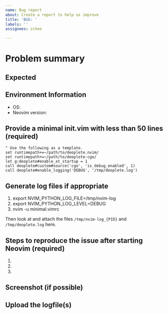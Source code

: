 ```yaml
---
name: Bug report
about: Create a report to help us improve
title: 'BUG: '
labels: ''
assignees: zchee

---
```


# Problem summary


## Expected


## Environment Information

 * OS:
 * Neovim version:


## Provide a minimal init.vim with less than 50 lines (required)

```vim
" Use the following as a template.
set runtimepath+=~/path/to/deoplete.nvim/
set runtimepath+=~/path/to/deoplete-cgo/
let g:deoplete#enable_at_startup = 1
call deoplete#custom#source('cgo', 'is_debug_enabled', 1)
call deoplete#enable_logging('DEBUG', '/tmp/deoplete.log')
```

## Generate log files if appropriate

 1. export NVIM_PYTHON_LOG_FILE=/tmp/nvim-log
 2. export NVIM_PYTHON_LOG_LEVEL=DEBUG
 3. nvim -u minimal.vimrc

Then look at and attach the files `/tmp/nvim-log_{PID}` and
`/tmp/deoplete.log` here.


## Steps to reproduce the issue after starting Neovim (required)

 1.
 2.
 3.


## Screenshot (if possible)


## Upload the logfile(s)
